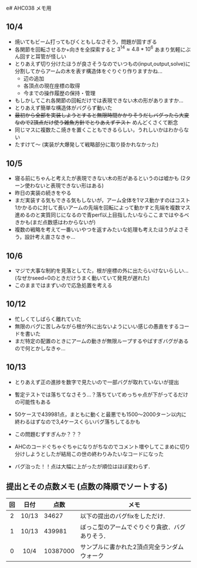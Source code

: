 e# AHC038 メモ用

## 10/4
- 焼いてもビーム打ってもびくともしなさそう，問題が固すぎる
- 各関節を回転させるか+向きを全探索すると $3^{14} \approx 4.8*10^6$ あまり気軽にぶん回すと耳管が怪しい
- とりあえず切り分けたほうが良さそうなのでいつもの(input,output,solve)に分割してからアームの木を表す構造体をぐりぐり作りますかね...
    - 辺の追加
    - 各頂点の現在座標の取得
    - 今までの操作履歴の保持・管理
- もしかしてこれ各関節の回転だけでは表現できない木の形がありますか...
- とりあえず簡単な構造体がバグらず動いた
- ~~最初から全部を実装しようとすると無限時間かかりそうだしバグったら大変なので2頂点だけ使う雑魚方針でとりあえずテスト~~ めんどくさくて断念
- 同じマスに複数たこ焼きを置くこともできるらしい，うれしいかはわからない
- たすけて～ (実装が大爆発して戦略部分に取り掛かれなかった)

## 10/5
- 寝る前にちゃんと考えたが表現できない木の形があるというのは嘘かも (2ターン使わないと表現できない形はある)
- 昨日の実装の続きをやる
- まだ実装する気もできる気もしないが，アーム全体を1マス動かすのはコスト1かかるのに対して長いアームの先端を回転によって動かすと先端を複数マス進めるのと実質同じになるので青perf以上目指したいならここまではやるべきかも(まだ点数感はわからないが)
- 複数の戦略を考えて一番いいやつを返すみたいな処理も考えたほうがよさそう，設計考え直さなきゃ...

## 10/6
- マジで大事な制約を見落としてた，根が座標の外に出たらいけないらしい... (なぜかseed=0のときだけうまく動いていて発見が遅れた)
- このままではまずいので応急処置を考える

## 10/12
- 忙しくてしばらく離れていた
- 無限のバグに苦しみながら根が外に出ないようにいい感じの愚直をするコードを書いた
- まだ特定の配置のときにアームの動きが無限ループするやばすぎバグがあるので何とかしなきゃ...

## 10/13
- とりあえず正の進捗を数字で見たいので一部バグが取れていないが提出
- 暫定テストでは落ちてなさそう...？落ちていてめっちゃ点が下がってるだけの可能性もある
- 50ケースで439981点，まともに動くと最悪でも1500～2000ターン以内に終わるはずなので3,4ケースくらいバグ落ちしてるかも
- この問題むずすぎんか？？？
- AHCのコードぐちゃぐちゃになりがちなのでコメント増やしてこまめに切り分けしようとしたが結局この世の終わりみたいなコードになった


- バグ治った！！点は大幅に上がったが順位はほぼ変わらず．

## 提出とその点数メモ (点数の降順でソートする)

|回|日付|点数|メモ
|:-:|:-:|-|-|
|2|10/13|34627|以下の提出のバグfixをしただけ.|
|1|10/13|439981|ぼっこ型のアームでぐりぐり貪欲．バグありそう．|
|0|10/4|10387000|サンプルに書かれた2頂点完全ランダムウォーク|